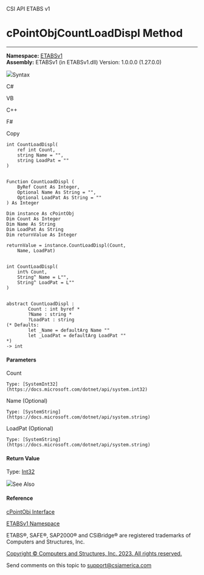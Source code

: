 ﻿

CSI API ETABS v1

# cPointObjCountLoadDispl Method  
  
---  
  
**Namespace:** [ETABSv1](2780f1b8-2033-5289-2298-1cdb2a7508d9.htm)  
**Assembly:** ETABSv1 (in ETABSv1.dll) Version: 1.0.0.0 (1.27.0.0)

![](../icons/SectionExpanded.png)Syntax

C#

VB

C++

F#

Copy

    
    
    int CountLoadDispl(
    	ref int Count,
    	string Name = "",
    	string LoadPat = ""
    )
    
    
    Function CountLoadDispl ( 
    	ByRef Count As Integer,
    	Optional Name As String = "",
    	Optional LoadPat As String = ""
    ) As Integer
    
    Dim instance As cPointObj
    Dim Count As Integer
    Dim Name As String
    Dim LoadPat As String
    Dim returnValue As Integer
    
    returnValue = instance.CountLoadDispl(Count, 
    	Name, LoadPat)
    
    
    int CountLoadDispl(
    	int% Count, 
    	String^ Name = L"", 
    	String^ LoadPat = L""
    )
    
    
    abstract CountLoadDispl : 
            Count : int byref * 
            ?Name : string * 
            ?LoadPat : string 
    (* Defaults:
            let _Name = defaultArg Name ""
            let _LoadPat = defaultArg LoadPat ""
    *)
    -> int 
    

#### Parameters

Count

    Type: [SystemInt32](https://docs.microsoft.com/dotnet/api/system.int32)  

Name (Optional)

    Type: [SystemString](https://docs.microsoft.com/dotnet/api/system.string)  

LoadPat (Optional)

    Type: [SystemString](https://docs.microsoft.com/dotnet/api/system.string)  

#### Return Value

Type: [Int32](https://docs.microsoft.com/dotnet/api/system.int32)

![](../icons/SectionExpanded.png)See Also

#### Reference

[cPointObj Interface](07661691-ffa8-f77b-7580-1973c7be1978.htm)

[ETABSv1 Namespace](2780f1b8-2033-5289-2298-1cdb2a7508d9.htm)

ETABS®, SAFE®, SAP2000® and CSiBridge® are registered trademarks of Computers
and Structures, Inc.  

[Copyright © Computers and Structures, Inc. 2023. All rights
reserved.](http://www.csiamerica.com)

Send comments on this topic to
[support@csiamerica.com](mailto:support%40csiamerica.com?Subject=CSI%20API%20ETABS%20v1)

